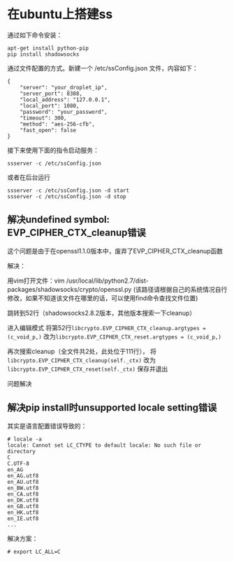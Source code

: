 # 在ubuntu上搭建ss

通过如下命令安装：
```
apt-get install python-pip
pip install shadowsocks
```
通过文件配置的方式。新建一个 /etc/ssConfig.json 文件，内容如下：
```
{
    "server": "your_droplet_ip",
    "server_port": 8388,
    "local_address": "127.0.0.1",
    "local_port": 1080,
    "password": "your_password",
    "timeout": 300,
    "method": "aes-256-cfb",
    "fast_open": false
}
```
接下来使用下面的指令启动服务：
```
ssserver -c /etc/ssConfig.json
```
或者在后台运行
```
ssserver -c /etc/ssConfig.json -d start
ssserver -c /etc/ssConfig.json -d stop
```

## 解决undefined symbol: EVP_CIPHER_CTX_cleanup错误

这个问题是由于在openssl1.1.0版本中，废弃了EVP_CIPHER_CTX_cleanup函数

解决：

用vim打开文件：vim /usr/local/lib/python2.7/dist-packages/shadowsocks/crypto/openssl.py (该路径请根据自己的系统情况自行修改，如果不知道该文件在哪里的话，可以使用find命令查找文件位置)

跳转到52行（shadowsocks2.8.2版本，其他版本搜索一下cleanup）

进入编辑模式
将第52行`libcrypto.EVP_CIPHER_CTX_cleanup.argtypes = (c_void_p,)`
改为`libcrypto.EVP_CIPHER_CTX_reset.argtypes = (c_void_p,)`

再次搜索cleanup（全文件共2处，此处位于111行），
将`libcrypto.EVP_CIPHER_CTX_cleanup(self._ctx)` 
改为`libcrypto.EVP_CIPHER_CTX_reset(self._ctx)`
保存并退出

问题解决

## 解决pip install时unsupported locale setting错误

其实是语言配置错误导致的：

```
# locale -a
locale: Cannot set LC_CTYPE to default locale: No such file or directory
C
C.UTF-8
en_AG
en_AG.utf8
en_AU.utf8
en_BW.utf8
en_CA.utf8
en_DK.utf8
en_GB.utf8
en_HK.utf8
en_IE.utf8
...
```

解决方案：
```
# export LC_ALL=C
```
